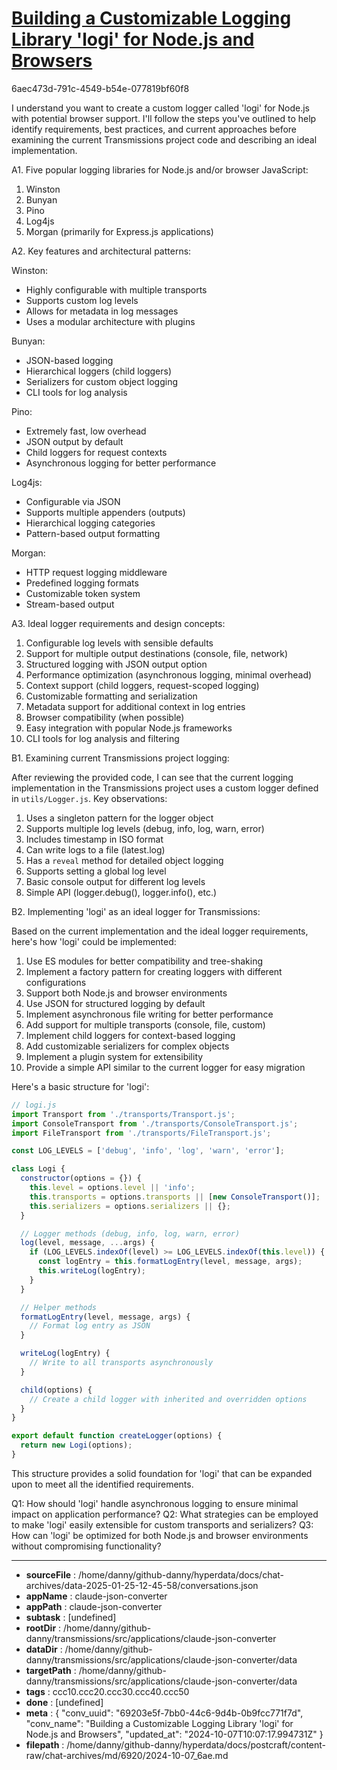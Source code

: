 # [Building a Customizable Logging Library 'logi' for Node.js and Browsers](https://claude.ai/chat/69203e5f-7bb0-44c6-9d4b-0b9fcc771f7d)

6aec473d-791c-4549-b54e-077819bf60f8

 I understand you want to create a custom logger called 'logi' for Node.js with potential browser support. I'll follow the steps you've outlined to help identify requirements, best practices, and current approaches before examining the current Transmissions project code and describing an ideal implementation.

A1. Five popular logging libraries for Node.js and/or browser JavaScript:

1. Winston
2. Bunyan
3. Pino
4. Log4js
5. Morgan (primarily for Express.js applications)

A2. Key features and architectural patterns:

Winston:
- Highly configurable with multiple transports
- Supports custom log levels
- Allows for metadata in log messages
- Uses a modular architecture with plugins

Bunyan:
- JSON-based logging
- Hierarchical loggers (child loggers)
- Serializers for custom object logging
- CLI tools for log analysis

Pino:
- Extremely fast, low overhead
- JSON output by default
- Child loggers for request contexts
- Asynchronous logging for better performance

Log4js:
- Configurable via JSON
- Supports multiple appenders (outputs)
- Hierarchical logging categories
- Pattern-based output formatting

Morgan:
- HTTP request logging middleware
- Predefined logging formats
- Customizable token system
- Stream-based output

A3. Ideal logger requirements and design concepts:

1. Configurable log levels with sensible defaults
2. Support for multiple output destinations (console, file, network)
3. Structured logging with JSON output option
4. Performance optimization (asynchronous logging, minimal overhead)
5. Context support (child loggers, request-scoped logging)
6. Customizable formatting and serialization
7. Metadata support for additional context in log entries
8. Browser compatibility (when possible)
9. Easy integration with popular Node.js frameworks
10. CLI tools for log analysis and filtering

B1. Examining current Transmissions project logging:

After reviewing the provided code, I can see that the current logging implementation in the Transmissions project uses a custom logger defined in `utils/Logger.js`. Key observations:

1. Uses a singleton pattern for the logger object
2. Supports multiple log levels (debug, info, log, warn, error)
3. Includes timestamp in ISO format
4. Can write logs to a file (latest.log)
5. Has a `reveal` method for detailed object logging
6. Supports setting a global log level
7. Basic console output for different log levels
8. Simple API (logger.debug(), logger.info(), etc.)

B2. Implementing 'logi' as an ideal logger for Transmissions:

Based on the current implementation and the ideal logger requirements, here's how 'logi' could be implemented:

1. Use ES modules for better compatibility and tree-shaking
2. Implement a factory pattern for creating loggers with different configurations
3. Support both Node.js and browser environments
4. Use JSON for structured logging by default
5. Implement asynchronous file writing for better performance
6. Add support for multiple transports (console, file, custom)
7. Implement child loggers for context-based logging
8. Add customizable serializers for complex objects
9. Implement a plugin system for extensibility
10. Provide a simple API similar to the current logger for easy migration

Here's a basic structure for 'logi':

```javascript
// logi.js
import Transport from './transports/Transport.js';
import ConsoleTransport from './transports/ConsoleTransport.js';
import FileTransport from './transports/FileTransport.js';

const LOG_LEVELS = ['debug', 'info', 'log', 'warn', 'error'];

class Logi {
  constructor(options = {}) {
    this.level = options.level || 'info';
    this.transports = options.transports || [new ConsoleTransport()];
    this.serializers = options.serializers || {};
  }

  // Logger methods (debug, info, log, warn, error)
  log(level, message, ...args) {
    if (LOG_LEVELS.indexOf(level) >= LOG_LEVELS.indexOf(this.level)) {
      const logEntry = this.formatLogEntry(level, message, args);
      this.writeLog(logEntry);
    }
  }

  // Helper methods
  formatLogEntry(level, message, args) {
    // Format log entry as JSON
  }

  writeLog(logEntry) {
    // Write to all transports asynchronously
  }

  child(options) {
    // Create a child logger with inherited and overridden options
  }
}

export default function createLogger(options) {
  return new Logi(options);
}
```

This structure provides a solid foundation for 'logi' that can be expanded upon to meet all the identified requirements.

Q1: How should 'logi' handle asynchronous logging to ensure minimal impact on application performance?
Q2: What strategies can be employed to make 'logi' easily extensible for custom transports and serializers?
Q3: How can 'logi' be optimized for both Node.js and browser environments without compromising functionality?

---

* **sourceFile** : /home/danny/github-danny/hyperdata/docs/chat-archives/data-2025-01-25-12-45-58/conversations.json
* **appName** : claude-json-converter
* **appPath** : claude-json-converter
* **subtask** : [undefined]
* **rootDir** : /home/danny/github-danny/transmissions/src/applications/claude-json-converter
* **dataDir** : /home/danny/github-danny/transmissions/src/applications/claude-json-converter/data
* **targetPath** : /home/danny/github-danny/transmissions/src/applications/claude-json-converter/data
* **tags** : ccc10.ccc20.ccc30.ccc40.ccc50
* **done** : [undefined]
* **meta** : {
  "conv_uuid": "69203e5f-7bb0-44c6-9d4b-0b9fcc771f7d",
  "conv_name": "Building a Customizable Logging Library 'logi' for Node.js and Browsers",
  "updated_at": "2024-10-07T10:07:17.994731Z"
}
* **filepath** : /home/danny/github-danny/hyperdata/docs/postcraft/content-raw/chat-archives/md/6920/2024-10-07_6ae.md